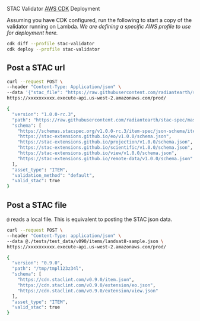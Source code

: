 STAC Validator [AWS CDK](https://aws.amazon.com/cdk/) Deployment

Assuming you have CDK configured, run the following to start a copy of the validator running on Lambda. *We are defining a specific AWS profile to use for deployment here.*

```bash
cdk diff --profile stac-validator
cdk deploy --profile stac-validator
```

## Post a STAC url 

```bash
curl --request POST \
--header "Content-Type: Application/json" \
--data '{"stac_file": "https://raw.githubusercontent.com/radiantearth/stac-spec/master/examples/extended-item.json"}' \
https://xxxxxxxxxx.execute-api.us-west-2.amazonaws.com/prod/

{
  "version": "1.0.0-rc.3",
  "path": "https://raw.githubusercontent.com/radiantearth/stac-spec/master/examples/extended-item.json",
  "schema": [
    "https://schemas.stacspec.org/v1.0.0-rc.3/item-spec/json-schema/item.json",
    "https://stac-extensions.github.io/eo/v1.0.0/schema.json",
    "https://stac-extensions.github.io/projection/v1.0.0/schema.json",
    "https://stac-extensions.github.io/scientific/v1.0.0/schema.json",
    "https://stac-extensions.github.io/view/v1.0.0/schema.json",
    "https://stac-extensions.github.io/remote-data/v1.0.0/schema.json"
  ],
  "asset_type": "ITEM",
  "validation_method": "default",
  "valid_stac": true
}

```

## Post a STAC file 
`@` reads a local file. This is equivalent to posting the STAC json data.
```bash
curl --request POST \
--header "Content-Type: application/json" \
--data @./tests/test_data/v090/items/landsat8-sample.json \
https://xxxxxxxxxx.execute-api.us-west-2.amazonaws.com/prod/

{
  "version": "0.9.0",
  "path": "/tmp/tmpl123z34l",
  "schema": [
    "https://cdn.staclint.com/v0.9.0/item.json",
    "https://cdn.staclint.com/v0.9.0/extension/eo.json",
    "https://cdn.staclint.com/v0.9.0/extension/view.json"
  ],
  "asset_type": "ITEM",
  "valid_stac": true
}

```